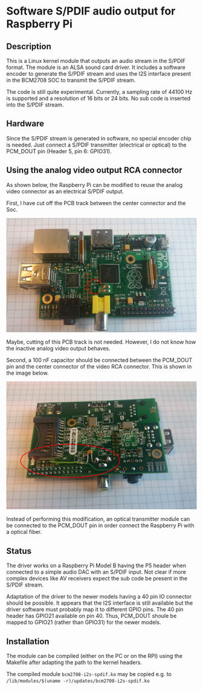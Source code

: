 ﻿# Software S/PDIF audio output for Raspberry Pi

## Description

This is a Linux kernel module that outputs an audio stream in the S/PDIF format. The module is an ALSA sound card driver. It includes a software encoder to generate the S/PDIF stream and uses the I2S interface present in the BCM2708 SOC to transmit the S/PDIF stream.

The code is still quite experimental. Currently, a sampling rate of 44100 Hz is supported and a resolution of 16 bits or 24 bits. No sub code is inserted into the S/PDIF stream.

## Hardware

Since the S/PDIF stream is generated in software, no special encoder chip is needed. Just connect a S/PDIF transmitter (electrical or optical) to the PCM_DOUT pin (Header 5, pin 6: GPIO31).

## Using the analog video output RCA connector

As shown below, the Raspberry Pi can be modified to reuse the analog video connector as an electrical S/PDIF output.

First, I have cut off the PCB track between the center connector and the Soc.

![RPi Mod Top](https://raw.githubusercontent.com/kiffie/rpi-i2s-spdif/master/doc/rpi_mod_top.jpg)

Maybe, cutting of this PCB track is not needed. However, I do not know how the inactive analog video output behaves.

Second, a 100 nF capacitor should be connected between the PCM_DOUT pin and the center connector of the video RCA connector. This is shown in the image below.

![RPi Mod Bottom](https://raw.githubusercontent.com/kiffie/rpi-i2s-spdif/master/doc/rpi_mod_bottom.jpg)

Instead of performing this modification, an optical transmitter module can be connected to the PCM_DOUT pin in order connect the Raspberry Pi with a optical fiber.

## Status

The driver works on a Raspberry Pi Model B having the P5 header when connected to a simple audio DAC with an S/PDIF input. Not clear if more complex devices like AV receivers expect the sub code be present in the S/PDIF stream.

Adaptation of the driver to the newer models having a 40 pin IO connector should be possible. It appears that the I2S interface is still available but the driver software must probably map it to different GPIO pins. The 40 pin header has GPIO21 available on pin 40. Thus, PCM_DOUT shoule be mapped to GPIO21 (rather than GPIO31) for the newer models.

## Installation

The module can be compiled (either on the PC or on the RPI) using the Makefile after adapting the path to the kernel headers.

The compiled module `bcm2708-i2s-spdif.ko` may be copied e.g. to `/lib/modules/$(uname -r)/updates/bcm2708-i2s-spdif.ko`


